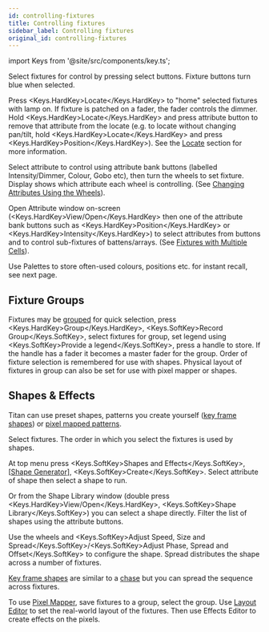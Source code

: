 ```yaml
---
id: controlling-fixtures
title: Controlling fixtures
sidebar_label: Controlling fixtures
original_id: controlling-fixtures
---
```


import Keys from '@site/src/components/key.ts';

Select fixtures for control by pressing select buttons. Fixture buttons
turn blue when selected.

Press <Keys.HardKey>Locate</Keys.HardKey> to "home" selected fixtures with lamp on. If fixture is
patched on a fader, the fader controls the dimmer. Hold <Keys.HardKey>Locate</Keys.HardKey> and press attribute button to remove that
attribute from the locate (e.g. to locate without changing pan/tilt,
hold <Keys.HardKey>Locate</Keys.HardKey> and press <Keys.HardKey>Position</Keys.HardKey>). See the [Locate](../controlling-fixtures/using-the-select-buttons-and-wheels.md#setting-fixtures-to-a-start-position-locate) section for more information.

Select attribute to control using attribute bank buttons (labelled
Intensity/Dimmer, Colour, Gobo etc), then turn the wheels to set
fixture. Display shows which attribute each wheel is controlling.
(See [Changing Attributes Using the Wheels](../controlling-fixtures/using-the-select-buttons-and-wheels.md#changing-attributes-using-the-wheels)).

Open Attribute window on-screen (<Keys.HardKey>View/Open</Keys.HardKey> then one of the attribute
bank buttons such as <Keys.HardKey>Position</Keys.HardKey> or <Keys.HardKey>Intensity</Keys.HardKey>) to select attributes
from buttons and to control sub-fixtures of battens/arrays.
(See [Fixtures with Multiple Cells](../controlling-fixtures/using-the-select-buttons-and-wheels.md#fixtures-with-multiple-cells-subfixtures)).

Use Palettes to store often-used colours, positions etc. for instant
recall, see next page.

## Fixture Groups

Fixtures may be [grouped](../controlling-fixtures/fixture-groups.md) for quick selection, press <Keys.HardKey>Group</Keys.HardKey>, <Keys.SoftKey>Record
Group</Keys.SoftKey>, select fixtures for group, set legend using <Keys.SoftKey>Provide a
legend</Keys.SoftKey>, press a handle to store. If the handle has a fader it becomes
a master fader for the group. Order of fixture selection is remembered
for use with shapes. Physical layout of fixtures
in group can also be set for use with pixel mapper or shapes.

## Shapes & Effects

Titan can use preset shapes, patterns you create yourself ([key frame
shapes](../effects/key-frame-shapes.md)) or [pixel mapped patterns](../effects/pixel-mapper.md).

Select fixtures. The order in which you select the fixtures is used by
shapes.

At top menu press <Keys.SoftKey>Shapes and Effects</Keys.SoftKey>, \[[Shape Generator](../effects/shape-generator.md)],
<Keys.SoftKey>Create</Keys.SoftKey>. Select attribute of shape then select a shape to run.

Or from the Shape Library window (double press <Keys.HardKey>View/Open</Keys.HardKey>, 
<Keys.SoftKey>Shape Library</Keys.SoftKey>) you can select a shape directly. Filter the
list of shapes using the attribute buttons.

Use the wheels and <Keys.SoftKey>Adjust Speed, Size and Spread</Keys.SoftKey>/<Keys.SoftKey>Adjust Phase,
Spread and Offset</Keys.SoftKey> to configure the shape. Spread distributes the shape
across a number of fixtures.

[Key frame shapes](../effects/key-frame-shapes.md) are similar to a [chase](../chases.md) but you can spread the sequence
across fixtures.

To use [Pixel Mapper](../effects/pixel-mapper.md), save fixtures to a group, select the group. Use
[Layout Editor](../controlling-fixtures/fixture-groups.md#fixture-order-and-fixture-layout-in-groups) to set the real-world layout of the fixtures. Then use
Effects Editor to create effects on the pixels.
